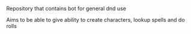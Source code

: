 Repository that contains bot for general dnd use

Aims to be able to give ability to create characters, lookup spells and do rolls